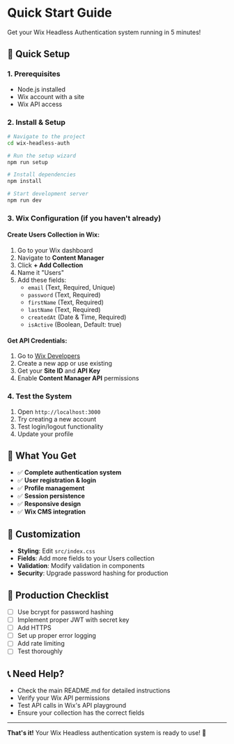 # Quick Start Guide

Get your Wix Headless Authentication system running in 5 minutes!

## 🚀 Quick Setup

### 1. Prerequisites
- Node.js installed
- Wix account with a site
- Wix API access

### 2. Install & Setup
```bash
# Navigate to the project
cd wix-headless-auth

# Run the setup wizard
npm run setup

# Install dependencies
npm install

# Start development server
npm run dev
```

### 3. Wix Configuration (if you haven't already)

#### Create Users Collection in Wix:
1. Go to your Wix dashboard
2. Navigate to **Content Manager**
3. Click **+ Add Collection**
4. Name it "Users"
5. Add these fields:
   - `email` (Text, Required, Unique)
   - `password` (Text, Required)
   - `firstName` (Text, Required)
   - `lastName` (Text, Required)
   - `createdAt` (Date & Time, Required)
   - `isActive` (Boolean, Default: true)

#### Get API Credentials:
1. Go to [Wix Developers](https://dev.wix.com/)
2. Create a new app or use existing
3. Get your **Site ID** and **API Key**
4. Enable **Content Manager API** permissions

### 4. Test the System
1. Open `http://localhost:3000`
2. Try creating a new account
3. Test login/logout functionality
4. Update your profile

## 🎯 What You Get

- ✅ **Complete authentication system**
- ✅ **User registration & login**
- ✅ **Profile management**
- ✅ **Session persistence**
- ✅ **Responsive design**
- ✅ **Wix CMS integration**

## 🔧 Customization

- **Styling**: Edit `src/index.css`
- **Fields**: Add more fields to your Users collection
- **Validation**: Modify validation in components
- **Security**: Upgrade password hashing for production

## 🚨 Production Checklist

- [ ] Use bcrypt for password hashing
- [ ] Implement proper JWT with secret key
- [ ] Add HTTPS
- [ ] Set up proper error logging
- [ ] Add rate limiting
- [ ] Test thoroughly

## 📞 Need Help?

- Check the main README.md for detailed instructions
- Verify your Wix API permissions
- Test API calls in Wix's API playground
- Ensure your collection has the correct fields

---

**That's it!** Your Wix Headless authentication system is ready to use! 🎉 